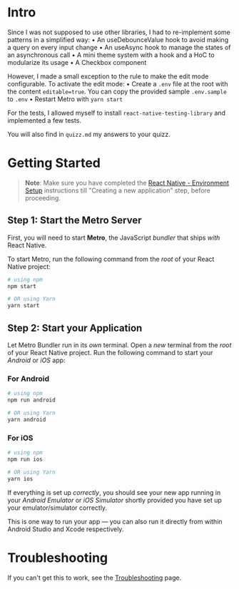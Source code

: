 # Intro 

Since I was not supposed to use other libraries, I had to re-implement some patterns in a simplified way:
•	An useDebounceValue hook to avoid making a query on every input change
•	An useAsync hook to manage the states of an asynchronous call
•	A mini theme system with a hook and a HoC to modularize its usage
•	A Checkbox component

However, I made a small exception to the rule to make the edit mode configurable. To activate the edit mode:
•	Create a `.env` file at the root with the content `editable=true`. You can copy the provided sample `.env.sample` to `.env`
•	Restart Metro with `yarn start`

For the tests, I allowed myself to install `react-native-testing-library` and implemented a few tests.

You will also find in `quizz.md` my answers to your quizz.

# Getting Started

>**Note**: Make sure you have completed the [React Native - Environment Setup](https://reactnative.dev/docs/environment-setup) instructions till "Creating a new application" step, before proceeding.

## Step 1: Start the Metro Server

First, you will need to start **Metro**, the JavaScript _bundler_ that ships _with_ React Native.

To start Metro, run the following command from the _root_ of your React Native project:

```bash
# using npm
npm start

# OR using Yarn
yarn start
```

## Step 2: Start your Application

Let Metro Bundler run in its _own_ terminal. Open a _new_ terminal from the _root_ of your React Native project. Run the following command to start your _Android_ or _iOS_ app:

### For Android

```bash
# using npm
npm run android

# OR using Yarn
yarn android
```

### For iOS

```bash
# using npm
npm run ios

# OR using Yarn
yarn ios
```

If everything is set up _correctly_, you should see your new app running in your _Android Emulator_ or _iOS Simulator_ shortly provided you have set up your emulator/simulator correctly.

This is one way to run your app — you can also run it directly from within Android Studio and Xcode respectively.

# Troubleshooting

If you can't get this to work, see the [Troubleshooting](https://reactnative.dev/docs/troubleshooting) page.
